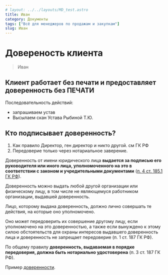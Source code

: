 ```yaml
---
# layout: ../../layouts/MD_test.astro
title: Иван
category: Документы
tags: ["Всё для менеджеров по продажам и закупкам"]
slug: Иван
---
```

# Довереность клиента 
> Иван
## Клиент работает без печати и предоставляет доверенность без ПЕЧАТИ  
Последовательность действий:
- запрашиваем устав
- Высылаем скан Устава Рыбиной Т.Ю.

## Кто подписывает доверенность?
1. Как правило Директор, ген директор и никто другой. см ГК РФ
2. Передоверие только через нотариальное заверение.  

Доверенность от имени юридического лица **выдается за подписью его руководителя или иного лица, уполномоченного на это в соответствии с законом и учредительными документами** ([п. 4 ст. 185.1 ГК РФ](consultantplus://offline/ref=DE0D459DE155C9BA94B05F8C1D4E123B5ADC2D86B494C51D13C2E3B05BCB389DE446DDB6AC5DA9F8FF1FC6FFDF1465179FF4CFB73BD7PBH)).

Доверенность можно выдать любой другой организации или физическому лицу, в том числе не являющемуся работником организации, выдавшей доверенность.

Лицо, которому выдана доверенность, должно лично совершать те действия, на которые оно уполномочено.

Оно может передоверить их совершение другому лицу, если уполномочено на это доверенностью, а также если вынуждено к этому силою обстоятельств для охраны интересов выдавшего доверенность лица и доверенность не запрещает передоверие (п. 1 ст. 187 ГК РФ).

По общему правилу **доверенность, выдаваемая в порядке передоверия, должна быть нотариально удостоверена** (п. 3 ст. 187 ГК РФ).

Пример [доверенности](https://ya.ru).